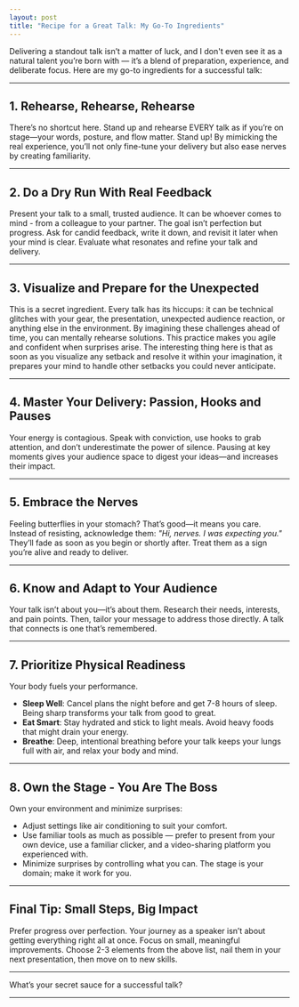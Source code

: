 ```yaml
---
layout: post
title: "Recipe for a Great Talk: My Go-To Ingredients"
---
```


Delivering a standout talk isn’t a matter of luck, and I don't even see it as a natural talent you’re born with — it’s a blend of preparation, experience, and deliberate focus. Here are my go-to ingredients for a successful talk:

---

## 1. Rehearse, Rehearse, Rehearse
There’s no shortcut here. Stand up and rehearse EVERY talk as if you’re on stage—your words, posture, and flow matter. Stand up! By mimicking the real experience, you’ll not only fine-tune your delivery but also ease nerves by creating familiarity.

---

## 2. Do a Dry Run With Real Feedback
Present your talk to a small, trusted audience. It can be whoever comes to mind - from a colleague to your partner. The goal isn’t perfection but progress. Ask for candid feedback, write it down, and revisit it later when your mind is clear. Evaluate what resonates and refine your talk and delivery.

---

## 3. Visualize and Prepare for the Unexpected
This is a secret ingredient. Every talk has its hiccups: it can be technical glitches with your gear, the presentation, unexpected audience reaction, or anything else in the environment. By imagining these challenges ahead of time, you can mentally rehearse solutions. This practice makes you agile and confident when surprises arise. 
The interesting thing here is that as soon as you visualize any setback and resolve it within your imagination, it prepares your mind to handle other setbacks you could never anticipate. 

---

## 4. Master Your Delivery: Passion, Hooks and Pauses
Your energy is contagious. Speak with conviction, use hooks to grab attention, and don’t underestimate the power of silence. Pausing at key moments gives your audience space to digest your ideas—and increases their impact.

---

## 5. Embrace the Nerves
Feeling butterflies in your stomach? That’s good—it means you care. Instead of resisting, acknowledge them: _"Hi, nerves. I was expecting you."_ They’ll fade as soon as you begin or shortly after. Treat them as a sign you’re alive and ready to deliver.

---

## 6. Know and Adapt to Your Audience
Your talk isn’t about you—it’s about them. Research their needs, interests, and pain points. Then, tailor your message to address those directly. A talk that connects is one that’s remembered.

---

## 7. Prioritize Physical Readiness
Your body fuels your performance.
- **Sleep Well**: Cancel plans the night before and get 7-8 hours of sleep. Being sharp transforms your talk from good to great.
- **Eat Smart**: Stay hydrated and stick to light meals. Avoid heavy foods that might drain your energy.
- **Breathe**: Deep, intentional breathing before your talk keeps your lungs full with air, and relax your body and mind.

---

## 8. Own the Stage - You Are The Boss
Own your environment and minimize surprises:
- Adjust settings like air conditioning to suit your comfort.
- Use familiar tools as much as possible — prefer to present from your own device, use a familiar clicker, and a video-sharing platform you experienced with.
- Minimize surprises by controlling what you can. The stage is your domain; make it work for you.

---

## Final Tip: Small Steps, Big Impact 
Prefer progress over perfection. Your journey as a speaker isn’t about getting everything right all at once. Focus on small, meaningful improvements. Choose 2-3 elements from the above list, nail them in your next presentation, then move on to new skills. 

---

What’s your secret sauce for a successful talk?  

-----

